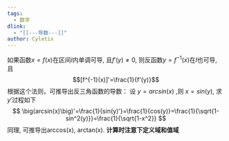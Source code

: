 ```yaml
---
tags:
  - 数学
dlink:
  - "[[---导数---]]"
author: Cyletix
---
```

如果函数$x=f(x)$在区间$I$内单调可导, 且$f'(y)\neq 0$, 则反函数$y=f^{-1}(x)$在$I$也可导, 且
$$[f^{-1}(x)]'=\frac{1}{f'(y)}$$
根据这个法则，可推导出反三角函数的导数：
设 $y=arcsin(x)$ ,则 $x=sin(y)$, 求$y'$过程如下
$$
\big(arcsin(x)\big)'=\frac{1}{sin(y)'}=\frac{1}{cos(y)}=\frac{1}{\sqrt{1-sin^2(y)}}=\frac{1}{\sqrt{1-x^2}}
$$
同理, 可推导出arccos(x), arctan(x). **计算时注意下定义域和值域**
